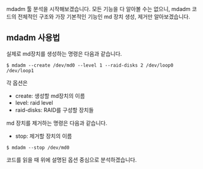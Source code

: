 mdadm 툴 분석을 시작해보겠습니다.
모든 기능을 다 알아볼 수는 없으니, mdadm 코드의 전체적인 구조와 가장 기본적인 기능인 md 장치 생성, 제거만 알아보겠습니다.

## mdadm 사용법

실제로 md장치를 생성하는 명령은 다음과 같습니다.
```
$ mdadm --create /dev/md0 --level 1 --raid-disks 2 /dev/loop0 /dev/loop1
```
각 옵션은
* create: 생성할 md장치의 이름
* level: raid level
* raid-disks: RAID를 구성할 장치들

md 장치를 제거하는 명령은 다음과 같습니다.
* stop: 제거할 장치의 이름

```
$ mdadm --stop /dev/md0
```
코드를 읽을 때 위에 설명된 옵션 중심으로 분석하겠습니다.


